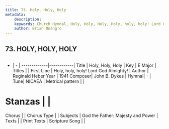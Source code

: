 ```yaml
---
title: 73. Holy, Holy, Holy
metadata:
    description: 
    keywords: Church Hymnal, Holy, Holy, Holy, Holy, holy, holy! Lord God Almighty!, 
    author: Brian Onang'o
---
```



## 73. HOLY, HOLY, HOLY

```txt

```

- |   -  |
-------------|------------|
Title | Holy, Holy, Holy |
Key | E Major |
Titles |  |
First Line | Holy, holy, holy! Lord God Almighty! |
Author | Reginald Heber
Year | 1941
Composer| John B. Dykes |
Hymnal|  - |
Tune| NICAEA |
Metrical pattern | |
# Stanzas |  |
Chorus |  |
Chorus Type |  |
Subjects | God the Father: Majesty and Power |
Texts |  |
Print Texts | 
Scripture Song |  |
  
